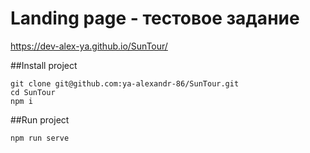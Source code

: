 # Landing page - тестовое задание

https://dev-alex-ya.github.io/SunTour/

##Install project

```
git clone git@github.com:ya-alexandr-86/SunTour.git
cd SunTour
npm i
```

##Run project

```
npm run serve
```
